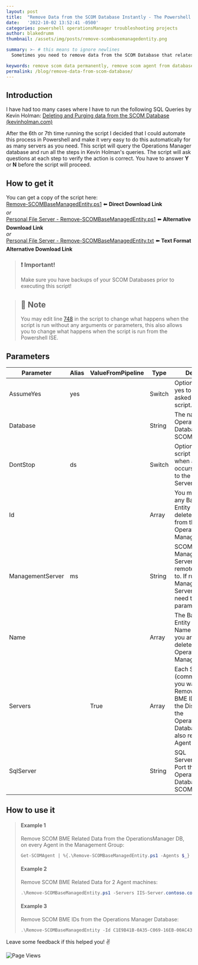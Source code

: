 ```yaml
---
layout: post
title:  "Remove Data from the SCOM Database Instantly - The Powershell Way!"
date:   '2022-10-02 13:52:41 -0500'
categories: powershell operationsManager troubleshooting projects
author: blakedrumm
thumbnail: /assets/img/posts/remove-scombasemanagedentity.png

summary: >- # this means to ignore newlines
  Sometimes you need to remove data from the SCOM Database that relates to a specific server or client. If you need it done quickly, without having to open SQL Server Management Studio, or run queries manually. I have created a script in Powershell to assist with these.

keywords: remove scom data permanently, remove scom agent from database, purge scom agent, purge agent from scom, purge agent, purge operations manager agent
permalink: /blog/remove-data-from-scom-database/
---
```


## Introduction
I have had too many cases where I have to run the following SQL Queries by Kevin Holman: [Deleting and Purging data from the SCOM Database (kevinholman.com)](https://kevinholman.com/2018/05/03/deleting-and-purging-data-from-the-scom-database/)

After the 6th or 7th time running the script I decided that I could automate this process in Powershell and make it very easy to do this automatically for as many servers as you need. This script will query the Operations Manager database and run all the steps in Kevin Holman's queries. The script will ask questions at each step to verify the action is correct. You have to answer **Y** or **N** before the script will proceed.

## How to get it
You can get a copy of the script here: \
[Remove-SCOMBaseManagedEntity.ps1](https://github.com/blakedrumm/SCOM-Scripts-and-SQL/blob/master/Powershell/Quick%20Fixes/Remove-SCOMBaseManagedEntity.ps1) :arrow_left: **Direct Download Link** \
_or_ \
[Personal File Server - Remove-SCOMBaseManagedEntity.ps1](https://files.blakedrumm.com/Remove-SCOMBaseManagedEntity.ps1) :arrow_left: **Alternative Download Link** \
_or_ \
[Personal File Server - Remove-SCOMBaseManagedEntity.txt](https://files.blakedrumm.com/Remove-SCOMBaseManagedEntity.txt) :arrow_left: **Text Format Alternative Download Link**

> ### :exclamation: Important!
> Make sure you have backups of your SCOM Databases prior to executing this script!

> ## :notebook: Note
> You may edit line [748](https://github.com/blakedrumm/SCOM-Scripts-and-SQL/blob/ad05d2310e63ecd9aece585d88cd454ac2786029/Powershell/Quick%20Fixes/Remove-SCOMBaseManagedEntity.ps1#L748) in the script to change what happens when the script is run without any arguments or parameters, this also allows you to change what happens when the script is run from the Powershell ISE.

## Parameters
| Parameter | Alias | ValueFromPipeline | Type | Description |
|---|---|---|---|---|
| AssumeYes | yes |  | Switch | Optionally assume yes to any question asked by this script. |
| Database |  |  | String | The name of the OperationsManager Database for SCOM. |
| DontStop | ds |  | Switch | Optionally force the script to not stop when an error occurs connecting to the Management Server. |
| Id |  |  | Array | You may provide any Base Managed Entity Id's to be deleted specifically from the Operations Manager Database. |
| ManagementServer | ms |  | String | SCOM Management Server that we will remotely connect to. If running on a Management Server, there is no need to provide this parameter. |
| Name |  |  | Array | The Base Managed Entity Display Name of the object you are wanting to delete from the Operations Manager Database. |
| Servers |  | True | Array | Each Server (comma separated) you want to Remove related BME ID's related to the Display Name in the OperationsManager Database. This will also remove from Agent Managed. |
| SqlServer |  |  | String | SQL Server/Instance, Port that hosts OperationsManager Database for SCOM. |

## How to use it
>#### Example 1
>Remove SCOM BME Related Data from the OperationsManager DB, on every Agent in the Management Group:
>```powershell
>Get-SCOMAgent | %{.\Remove-SCOMBaseManagedEntity.ps1 -Agents $_}
>```
>#### Example 2
>Remove SCOM BME Related Data for 2 Agent machines:
>```powershell
>.\Remove-SCOMBaseManagedEntity.ps1 -Servers IIS-Server.contoso.com, WindowsServer.contoso.com
>```
>#### Example 3
>Remove SCOM BME IDs from the Operations Manager Database:
>```powershell
>.\Remove-SCOMBaseManagedEntity -Id C1E9B41B-0A35-C069-16EB-00AC43BB9C47, CB29ECDE-BCE8-2213-D5DD-0353116EDA6B
>```

Leave some feedback if this helped you! :v:

![Page Views](https://counter.blakedrumm.com/count/tag.svg?url=blakedrumm.com/blog/remove-data-from-scom-database/)

<!--
Having trouble with Pages? Check out our [documentation](https://docs.github.com/categories/github-pages-basics/) or [contact support](https://support.github.com/contact) and we’ll help you sort it out.

Tip:
To add auto-size pictures:
![/assets/img/posts/example.jpg](/assets/img/posts/example.jpg){:class="img-fluid"}
-->
